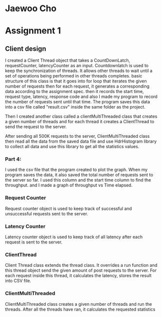 # Jaewoo Cho

# Assignment 1

## Client design

I created a Client Thread object that takes a CountDownLatch, requestCounter, latencyCounter as an input. Countdownlatch is used to keep the synchronization of threads. It allows other threads to wait until a set of operations being performed in other threads completes. basic structure of this class is that it goes into for loop that iterates the given number of requests then for each request, it generates a corresponding data according to the assignment spec.
then it records the start time, request type, latency, response code and also I made my program to record the number of requests sent until that time. The program saves this data into a csv file called "result.csv" inside the same folder as the project.

Then I created another class called a clientMultiThreaded class that creates a given number of threads and for each thread it creates a ClientThread to send the request to the server.

After sending all 500K requests to the server, ClientMultiThreaded class then read all the data from the saved data file and use HdrHistogram library to collect all data and use this library to get all the statistics values.

### Part 4:

I used the csv file that the program created to plot the graph.
When my program saves the data, it also saved the total number of requests sent to the server so far. I used this column and the start time column to find the throughput. and I made a graph of throughput vs Time elapsed.

### Request Counter

Request counter object is used to keep track of successful and unsuccessful requests sent to the server.

### Latency Counter

Latency counter object is used to keep track of all latency after each request is sent to the server.

### ClientThread

Client Thread class extends the thread class. It overrides a run function and this thread object send the given amount of post requests to the server. For each request inside this thread, it calculates the latency, stores the result into CSV file.

### ClientMultiThreaded

ClientMultiThreaded class creates a given number of threads and run the threads. After all the threads have ran, it calculates the requested statistics
